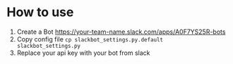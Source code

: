 
# How to use
1. Create a Bot https://your-team-name.slack.com/apps/A0F7YS25R-bots
2. Copy config file `cp slackbot_settings.py.default slackbot_settings.py`
3. Replace your api key with your bot from slack

